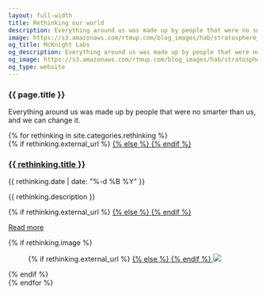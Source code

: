 ```yaml
---
layout: full-width
title: Rethinking our world
description: Everything around us was made up by people that were no smarter than us, and we can change it.
image: https://s3.amazonaws.com/rtmup.com/blog_images/hab/stratosphere_5.jpg
og_title: McKnight Labs
og_description: Everything around us was made up by people that were no smarter than us, and we can change it.
og_image: https://s3.amazonaws.com/rtmup.com/blog_images/hab/stratosphere_5.jpg
og_type: website
---
```

<section class="grid">
<article>
	<h1>{{ page.title }}</h1>
	<p>Everything around us was made up by people that were no smarter than us, and we can change it.</p>
</article>
</section>
<section class="stripe-section">
	<section class="grid-wrapper">
		{% for rethinking in site.categories.rethinking %}
		<article>
			<figcaption>
				{% if rethinking.external_url %}
				<a href="{{ rethinking.external_url }}">
				{% else %}
				<a href="{{ rethinking.url }}">
				{% endif %}
				<h3>
					{{ rethinking.title }}
				</h3>
				</a>
				<p>{{ rethinking.date | date: "%-d %B %Y" }}</p>
				<p class="description">{{ rethinking.description }}</p>
				{% if rethinking.external_url %}
				<a href="{{ rethinking.external_url }}">
				{% else %}
				<a href="{{ rethinking.url }}">
				{% endif %}
				<p class="meta">Read more</p>
				</a>
			</figcaption>
			{% if rethinking.image %}
			<figure>
				{% if rethinking.external_url %}
				<a href="{{ rethinking.external_url }}">
				{% else %}
				<a href="{{ rethinking.url }}">
				{% endif %}
				<img src="{{ rethinking.image }}" />
				</a>
			</figure>
			{% endif %}
		</article>
		{% endfor %}
	</section>
</section>

